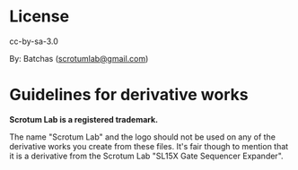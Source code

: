 License
=======

cc-by-sa-3.0

By: Batchas (scrotumlab@gmail.com)

Guidelines for derivative works
===============================

**Scrotum Lab is a registered trademark.**

The name "Scrotum Lab" and the logo should not be used on any of the derivative works you create from these files.
It's fair though to mention that it is a derivative from the Scrotum Lab "SL15X Gate Sequencer Expander".
